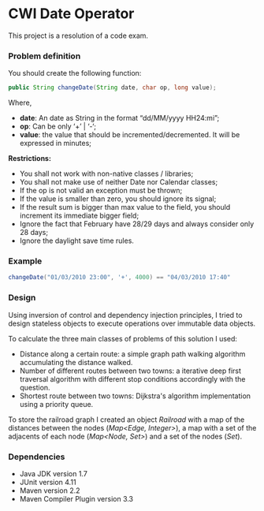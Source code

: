 # CWI Date Operator #

This project is a resolution of a code exam.

### Problem definition ###

You should create the following function:

```java
public String changeDate(String date, char op, long value);
```

Where,

* **date**: An date as String in the format “dd/MM/yyyy HH24:mi”;
* **op**: Can be only ‘+’ | ‘-‘;
* **value**: the value that should be incremented/decremented. It will be expressed in minutes;

**Restrictions:**

* You shall not work with non-native classes / libraries;
* You shall not make use of neither Date nor Calendar classes;
* If the op is not valid an exception must be thrown;
* If the value is smaller than zero, you should ignore its signal;
* If the result sum is bigger than max value to the field, you should increment its immediate bigger field;
* Ignore the fact that February have 28/29 days and always consider only 28 days;
* Ignore the daylight save time rules.

### Example ###

```java
changeDate("01/03/2010 23:00", '+', 4000) == "04/03/2010 17:40"
```

### Design ###

Using inversion of control and dependency injection principles, I tried to design stateless objects to execute operations over immutable data objects.

To calculate the three main classes of problems of this solution I used:

* Distance along a certain route: a simple graph path walking algorithm accumulating the distance walked.
* Number of different routes between two towns: a iterative deep first traversal algorithm with different stop conditions accordingly with the question.
* Shortest route between two towns: Dijkstra's algorithm implementation using a priority queue.

To store the railroad graph I created an object *Railroad* with a map of the distances between the nodes (*Map<Edge, Integer>*), a map with a set of the adjacents of each node (*Map<Node, Set<Node>>*) and a set of the nodes (*Set<Node>*).

### Dependencies ###

* Java JDK version 1.7
* JUnit version 4.11
* Maven version 2.2
* Maven Compiler Plugin version 3.3
